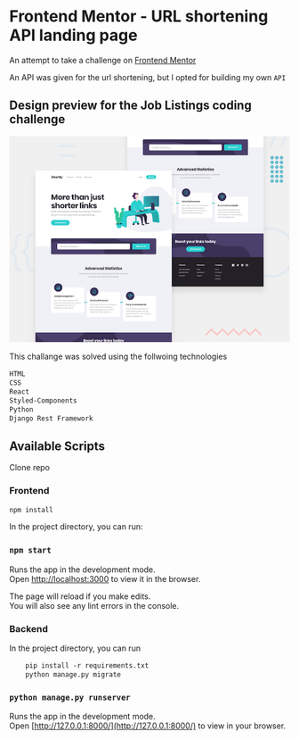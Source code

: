 # Frontend Mentor - URL shortening API landing page

An attempt to take a challenge on [Frontend Mentor](https://www.frontendmentor.io/challenges/url-shortening-api-landing-page-2ce3ob-G)

An API was given for the url shortening, but I opted for building my own `API`

## Design preview for the Job Listings coding challenge

![Design preview for the Job Listings coding challenge](./src/assets/images/desktop-preview.jpg)

This challange was solved using the follwoing technologies

```
HTML
CSS
React
Styled-Components
Python
Django Rest Framework
```

## Available Scripts

Clone repo

### Frontend

```
npm install
```

In the project directory, you can run:

### `npm start`

Runs the app in the development mode.<br />
Open [http://localhost:3000](http://localhost:3000) to view it in the browser.

The page will reload if you make edits.<br />
You will also see any lint errors in the console.

### Backend

In the project directory, you can run

```
    pip install -r requirements.txt
    python manage.py migrate

```

### `python manage.py runserver`

Runs the app in the development mode.<br />
Open [http://127.0.0.1:8000/](http://127.0.0.1:8000/) to view in your browser.
